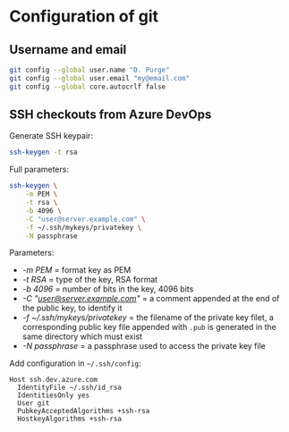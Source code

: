 # Configuration of git

## Username and email

```sh
git config --global user.name "D. Purge"
git config --global user.email "my@email.com"
git config --global core.autocrlf false
```

## SSH checkouts from Azure DevOps

Generate SSH keypair:

```sh
ssh-keygen -t rsa
```

Full parameters:

```sh
ssh-keygen \
    -m PEM \
    -t rsa \
    -b 4096 \
    -C "user@server.example.com" \
    -f ~/.ssh/mykeys/privatekey \
    -N passphrase
```

Parameters:

- *-m PEM* = format key as PEM
- *-t RSA* = type of the key, RSA format
- *-b 4096* = number of bits in the key, 4096 bits
- *-C "user@server.example.com"* = a comment appended at the end of the public key, to identify it
- *-f ~/.ssh/mykeys/privatekey* = the filename of the private key filet,
  a corresponding public key file appended with `.pub` is generated in the same directory which must exist
- *-N passphrase* = a passphrase used to access the private key file

Add configuration in `~/.ssh/config`:

```
Host ssh.dev.azure.com
  IdentityFile ~/.ssh/id_rsa
  IdentitiesOnly yes
  User git
  PubkeyAcceptedAlgorithms +ssh-rsa
  HostkeyAlgorithms +ssh-rsa
```